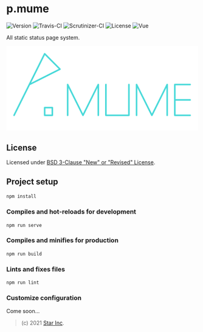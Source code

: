 # p.mume

![Version](https://img.shields.io/badge/v2.0.0-OpenSource-0099FF.svg) ![Travis-CI](https://travis-ci.com/star-inc/p.mume.svg?branch=master) ![Scrutinizer-CI](https://scrutinizer-ci.com/g/star-inc/p.mume/badges/quality-score.png?b=master) ![License](https://img.shields.io/badge/license-BSD--3--Clause-177.svg) ![Vue](https://img.shields.io/badge/Vue-v2-097.svg)

All static status page system.

![ICON](logo.svg)

## License

Licensed under [BSD 3-Clause "New" or "Revised" License](LICENSE).

## Project setup

```
npm install
```

### Compiles and hot-reloads for development

```
npm run serve
```

### Compiles and minifies for production

```
npm run build
```

### Lints and fixes files

```
npm run lint
```

### Customize configuration

Come soon...

> (c) 2021 [Star Inc](https://starinc.xyz).
